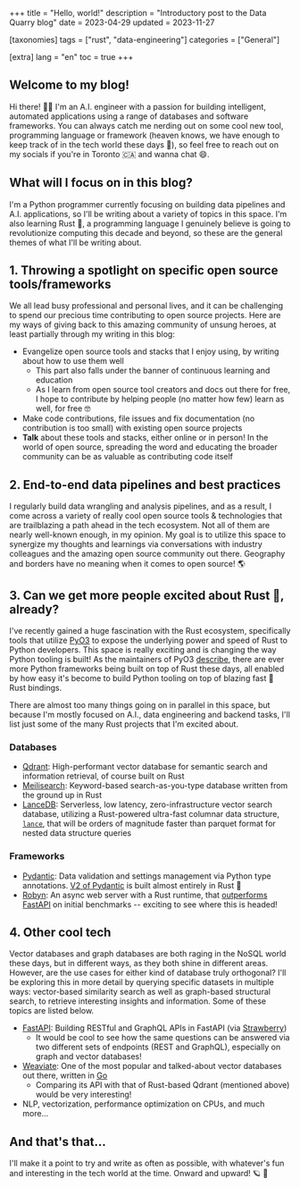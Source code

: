+++
title = "Hello, world!"
description = "Introductory post to the Data Quarry blog"
date = 2023-04-29
updated = 2023-11-27

[taxonomies]
tags = ["rust", "data-engineering"]
categories = ["General"]

[extra]
lang = "en"
toc = true
+++

## Welcome to my blog!

Hi there! 👋🏽 I'm an A.I. engineer with a passion for building intelligent, automated applications using a range of databases and software frameworks. You can always catch me nerding out on some cool new tool, programming language or framework (heaven knows, we have enough to keep track of in the tech world these days 🚀), so feel free to reach out on my socials if you're in Toronto 🇨🇦 and wanna chat 😄.

## What will I focus on in this blog?

I'm a Python programmer currently focusing on building data pipelines and A.I. applications, so I'll be writing about a variety of topics in this space. I'm also learning Rust 🦀, a programming language I genuinely believe is going to revolutionize computing this decade and beyond, so these are the general themes of what I'll be writing about.

## 1. Throwing a spotlight on specific open source tools/frameworks

We all lead busy professional and personal lives, and it can be challenging to spend our precious time contributing to open source projects. Here are my ways of giving back to this amazing community of unsung heroes, at least partially through my writing in this blog:

* Evangelize open source tools and stacks that I enjoy using, by writing about how to use them well
  * This part also falls under the banner of continuous learning and education
  * As I learn from open source tool creators and docs out there for free, I hope to contribute by helping people (no matter how few) learn as well, for free 🤓
* Make code contributions, file issues and fix documentation (no contribution is too small) with existing open source projects
* **Talk** about these tools and stacks, either online or in person! In the world of open source, spreading the word and educating the broader community can be as valuable as contributing code itself

## 2. End-to-end data pipelines and best practices

I regularly build data wrangling and analysis pipelines, and as a result, I come across a variety of really cool open source tools & technologies that are trailblazing a path ahead in the tech ecosystem. Not all of them are nearly well-known enough, in my opinion. My goal is to utilize this space to synergize my thoughts and learnings via conversations with industry colleagues and the amazing open source community out there. Geography and borders have no meaning when it comes to open source! 🌎

## 3. Can we get more people excited about Rust 🦀, already?

I've recently gained a huge fascination with the Rust ecosystem, specifically tools that utilize [PyO3](https://github.com/PyO3/pyo3) to expose the underlying power and speed of Rust to Python developers. This space is really exciting and is changing the way Python tooling is built! As the maintainers of PyO3 [describe](https://github.com/PyO3/pyo3#tools-and-libraries), there are ever more Python frameworks being built on top of Rust these days, all enabled by how easy it's become to build Python tooling on top of blazing fast 🚀 Rust bindings.

There are almost too many things going on in parallel in this space, but because I'm mostly focused on A.I., data engineering and backend tasks, I'll list just some of the many Rust projects that I'm excited about.

### Databases

* [Qdrant](https://qdrant.tech/): High-performant vector database for semantic search and information retrieval, of course built on Rust
* [Meilisearch](https://www.meilisearch.com/): Keyword-based search-as-you-type database written from the ground up in Rust
* [LanceDB](https://lancedb.com/): Serverless, low latency, zero-infrastructure vector search database, utilizing a Rust-powered ultra-fast columnar data structure, [`lance`](https://pypi.org/project/pylance/), that will be orders of magnitude faster than parquet format for nested data structure queries

### Frameworks

* [Pydantic](https://docs.pydantic.dev): Data validation and settings management via Python type annotations. [V2 of Pydantic](https://docs.pydantic.dev/latest/blog/pydantic-v2/) is built almost entirely in Rust 🦀
* [Robyn](https://robyn.tech/): An async web server with a Rust runtime, that [outperforms FastAPI](https://sansyrox.github.io/robyn/#/comparison) on initial benchmarks -- exciting to see where this is headed!

## 4. Other cool tech

Vector databases and graph databases are both raging in the NoSQL world these days, but in different ways, as they both shine in different areas. However, are the use cases for either kind of database truly orthogonal? I'll be exploring this in more detail by querying specific datasets in multiple ways: vector-based similarity search as well as graph-based structural search, to retrieve interesting insights and information. Some of these topics are listed below.

* [FastAPI](https://fastapi.tiangolo.com/): Building RESTful and GraphQL APIs in FastAPI (via [Strawberry](https://strawberry.rocks/))
  * It would be cool to see how the same questions can be answered via two different sets of endpoints (REST and GraphQL), especially on graph and vector databases!
* [Weaviate](https://weaviate.io/): One of the most popular and talked-about vector databases out there, written in [Go](https://go.dev/)
  * Comparing its API with that of Rust-based Qdrant (mentioned above) would be very interesting!
* NLP, vectorization, performance optimization on CPUs, and much more...

## And that's that...

I'll make it a point to try and write as often as possible, with whatever's fun and interesting in the tech world at the time. Onward and upward! 🪐 🔭